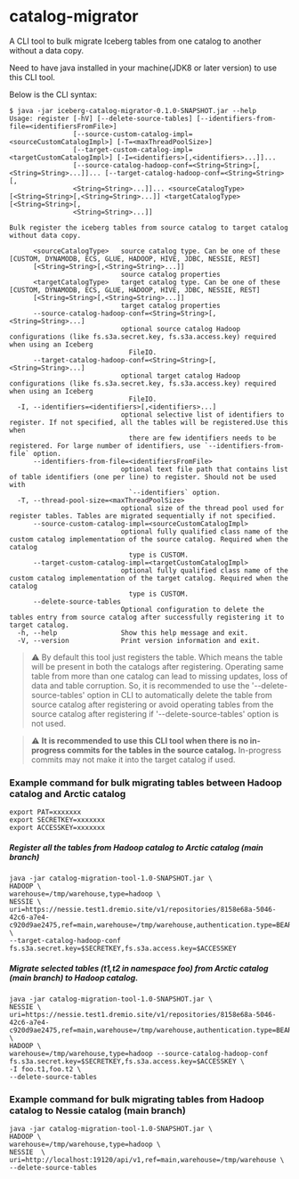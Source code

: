 # catalog-migrator
A CLI tool to bulk migrate Iceberg tables from one catalog to another without a data copy.

Need to have java installed in your machine(JDK8 or later version) to use this CLI tool.

Below is the CLI syntax:
```
$ java -jar iceberg-catalog-migrator-0.1.0-SNAPSHOT.jar --help
Usage: register [-hV] [--delete-source-tables] [--identifiers-from-file=<identifiersFromFile>]
                [--source-custom-catalog-impl=<sourceCustomCatalogImpl>] [-T=<maxThreadPoolSize>]
                [--target-custom-catalog-impl=<targetCustomCatalogImpl>] [-I=<identifiers>[,<identifiers>...]]...
                [--source-catalog-hadoop-conf=<String=String>[,<String=String>...]]... [--target-catalog-hadoop-conf=<String=String>[,
                <String=String>...]]... <sourceCatalogType> [<String=String>[,<String=String>...]] <targetCatalogType> [<String=String>[,
                <String=String>...]]

Bulk register the iceberg tables from source catalog to target catalog without data copy.

      <sourceCatalogType>   source catalog type. Can be one of these [CUSTOM, DYNAMODB, ECS, GLUE, HADOOP, HIVE, JDBC, NESSIE, REST]
      [<String=String>[,<String=String>...]]
                            source catalog properties
      <targetCatalogType>   target catalog type. Can be one of these [CUSTOM, DYNAMODB, ECS, GLUE, HADOOP, HIVE, JDBC, NESSIE, REST]
      [<String=String>[,<String=String>...]]
                            target catalog properties
      --source-catalog-hadoop-conf=<String=String>[,<String=String>...]
                            optional source catalog Hadoop configurations (like fs.s3a.secret.key, fs.s3a.access.key) required when using an Iceberg
                              FileIO.
      --target-catalog-hadoop-conf=<String=String>[,<String=String>...]
                            optional target catalog Hadoop configurations (like fs.s3a.secret.key, fs.s3a.access.key) required when using an Iceberg
                              FileIO.
  -I, --identifiers=<identifiers>[,<identifiers>...]
                            optional selective list of identifiers to register. If not specified, all the tables will be registered.Use this when
                              there are few identifiers needs to be registered. For large number of identifiers, use `--identifiers-from-file` option.
      --identifiers-from-file=<identifiersFromFile>
                            optional text file path that contains list of table identifiers (one per line) to register. Should not be used with
                              `--identifiers` option.
  -T, --thread-pool-size=<maxThreadPoolSize>
                            optional size of the thread pool used for register tables. Tables are migrated sequentially if not specified.
      --source-custom-catalog-impl=<sourceCustomCatalogImpl>
                            optional fully qualified class name of the custom catalog implementation of the source catalog. Required when the catalog
                              type is CUSTOM.
      --target-custom-catalog-impl=<targetCustomCatalogImpl>
                            optional fully qualified class name of the custom catalog implementation of the target catalog. Required when the catalog
                              type is CUSTOM.
      --delete-source-tables
                            Optional configuration to delete the tables entry from source catalog after successfully registering it to target catalog.
  -h, --help                Show this help message and exit.
  -V, --version             Print version information and exit.
```

> :warning: By default this tool just registers the table. 
Which means the table will be present in both the catalogs after registering.
Operating same table from more than one catalog can lead to missing updates, loss of data and table corruption. 
So, it is recommended to use the '--delete-source-tables' option in CLI to automatically delete the table from source catalog after registering 
or avoid operating tables from the source catalog after registering if '--delete-source-tables' option is not used.

> :warning: **It is recommended to use this CLI tool when there is no in-progress commits for the tables in the source catalog.**
In-progress commits may not make it into the target catalog if used.

### Example command for bulk migrating tables between Hadoop catalog and Arctic catalog

```shell
export PAT=xxxxxxx
export SECRETKEY=xxxxxxx
export ACCESSKEY=xxxxxxx
```

##### Register all the tables from Hadoop catalog to Arctic catalog (main branch)

```shell
java -jar catalog-migration-tool-1.0-SNAPSHOT.jar \
HADOOP \
warehouse=/tmp/warehouse,type=hadoop \
NESSIE \
uri=https://nessie.test1.dremio.site/v1/repositories/8158e68a-5046-42c6-a7e4-c920d9ae2475,ref=main,warehouse=/tmp/warehouse,authentication.type=BEARER,authentication.token=$PAT \
--target-catalog-hadoop-conf fs.s3a.secret.key=$SECRETKEY,fs.s3a.access.key=$ACCESSKEY
```

##### Migrate selected tables (t1,t2 in namespace foo) from Arctic catalog (main branch) to Hadoop catalog.
```shell
java -jar catalog-migration-tool-1.0-SNAPSHOT.jar \
NESSIE \
uri=https://nessie.test1.dremio.site/v1/repositories/8158e68a-5046-42c6-a7e4-c920d9ae2475,ref=main,warehouse=/tmp/warehouse,authentication.type=BEARER,authentication.token=$PAT \
HADOOP \
warehouse=/tmp/warehouse,type=hadoop --source-catalog-hadoop-conf fs.s3a.secret.key=$SECRETKEY,fs.s3a.access.key=$ACCESSKEY \
-I foo.t1,foo.t2 \
--delete-source-tables
```

### Example command for bulk migrating tables from Hadoop catalog to Nessie catalog (main branch)
```shell
java -jar catalog-migration-tool-1.0-SNAPSHOT.jar \
HADOOP \
warehouse=/tmp/warehouse,type=hadoop \
NESSIE  \
uri=http://localhost:19120/api/v1,ref=main,warehouse=/tmp/warehouse \
--delete-source-tables
```
